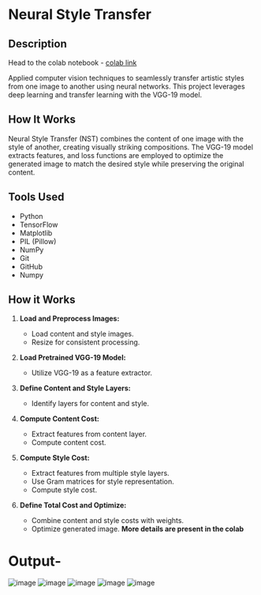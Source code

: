 # Neural Style Transfer

## Description
Head to the colab notebook - <a href="https://colab.research.google.com/drive/1VRLnlUGP0J8Em4DQRr8eJUd6fSxpiPnB?usp=sharing">colab link </a>

Applied computer vision techniques to seamlessly transfer artistic styles from one image to another using neural networks. This project leverages deep learning and transfer learning with the VGG-19 model.

## How It Works

Neural Style Transfer (NST) combines the content of one image with the style of another, creating visually striking compositions. The VGG-19 model extracts features, and loss functions are employed to optimize the generated image to match the desired style while preserving the original content.

## Tools Used

- Python
- TensorFlow
- Matplotlib
- PIL (Pillow)
- NumPy
- Git
- GitHub
- Numpy

## How it Works
1. **Load and Preprocess Images:**
   - Load content and style images.
   - Resize for consistent processing.

2. **Load Pretrained VGG-19 Model:**
   - Utilize VGG-19 as a feature extractor.

3. **Define Content and Style Layers:**
   - Identify layers for content and style.

4. **Compute Content Cost:**
   - Extract features from content layer.
   - Compute content cost.

5. **Compute Style Cost:**
   - Extract features from multiple style layers.
   - Use Gram matrices for style representation.
   - Compute style cost.

6. **Define Total Cost and Optimize:**
   - Combine content and style costs with weights.
   - Optimize generated image.
<b>More details are present in the colab</b>

# Output-
![image](https://github.com/Taha0229/neural-style-transfer/assets/113607983/03d8fa84-0d6d-4054-83e4-cc4bb7eaef86)
![image](https://github.com/Taha0229/neural-style-transfer/assets/113607983/11c44201-0a40-49d1-82fa-fca323f22dee)
![image](https://github.com/Taha0229/neural-style-transfer/assets/113607983/4ea0ace3-9690-42c4-b7b1-f111d5d0ac87)
![image](https://github.com/Taha0229/neural-style-transfer/assets/113607983/f5a5cbca-5228-45bc-aa06-a197d4758513)
![image](https://github.com/Taha0229/neural-style-transfer/assets/113607983/255eef4b-9bb1-4d2b-a675-5d6520233192)





